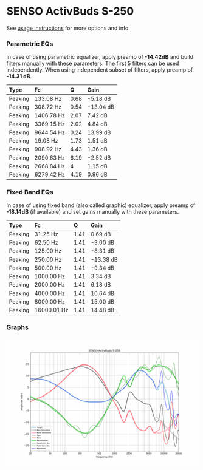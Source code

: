 # SENSO ActivBuds S-250
See [usage instructions](https://github.com/jaakkopasanen/AutoEq#usage) for more options and info.

### Parametric EQs
In case of using parametric equalizer, apply preamp of **-14.42dB** and build filters manually
with these parameters. The first 5 filters can be used independently.
When using independent subset of filters, apply preamp of **-14.31 dB**.

| Type    | Fc         |    Q | Gain      |
|:--------|:-----------|:-----|:----------|
| Peaking | 133.08 Hz  | 0.68 | -5.18 dB  |
| Peaking | 308.72 Hz  | 0.54 | -13.04 dB |
| Peaking | 1406.78 Hz | 2.07 | 7.42 dB   |
| Peaking | 3369.15 Hz | 2.02 | 4.84 dB   |
| Peaking | 9644.54 Hz | 0.24 | 13.99 dB  |
| Peaking | 19.08 Hz   | 1.73 | 1.51 dB   |
| Peaking | 908.92 Hz  | 4.43 | 1.36 dB   |
| Peaking | 2090.63 Hz | 6.19 | -2.52 dB  |
| Peaking | 2668.84 Hz | 4    | 1.15 dB   |
| Peaking | 6279.42 Hz | 4.19 | 0.96 dB   |

### Fixed Band EQs
In case of using fixed band (also called graphic) equalizer, apply preamp of **-18.14dB**
(if available) and set gains manually with these parameters.

| Type    | Fc          |    Q | Gain      |
|:--------|:------------|:-----|:----------|
| Peaking | 31.25 Hz    | 1.41 | 0.69 dB   |
| Peaking | 62.50 Hz    | 1.41 | -3.00 dB  |
| Peaking | 125.00 Hz   | 1.41 | -8.31 dB  |
| Peaking | 250.00 Hz   | 1.41 | -13.38 dB |
| Peaking | 500.00 Hz   | 1.41 | -9.34 dB  |
| Peaking | 1000.00 Hz  | 1.41 | 3.34 dB   |
| Peaking | 2000.00 Hz  | 1.41 | 6.18 dB   |
| Peaking | 4000.00 Hz  | 1.41 | 10.64 dB  |
| Peaking | 8000.00 Hz  | 1.41 | 15.00 dB  |
| Peaking | 16000.01 Hz | 1.41 | 14.48 dB  |

### Graphs
![](./SENSO%20ActivBuds%20S-250.png)